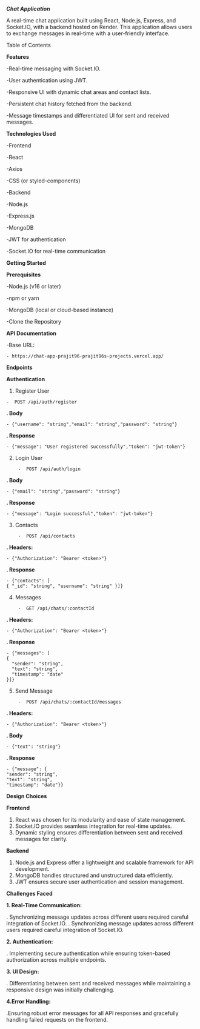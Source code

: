 ***Chat Application***

A real-time chat application built using React, Node.js, Express, and Socket.IO, with a backend hosted on Render. This application allows users to exchange messages in real-time with a user-friendly interface.

Table of Contents

**Features**
   
   -Real-time messaging with Socket.IO.
   
   -User authentication using JWT.
   
   -Responsive UI with dynamic chat areas and contact lists.
   
   -Persistent chat history fetched from the backend.
   
   -Message timestamps and differentiated UI for sent and received messages.


**Technologies Used**

  -Frontend
  
  -React
  
  -Axios
  
  -CSS (or styled-components)

  -Backend
  
  -Node.js
  
  -Express.js
  
  -MongoDB
  
  -JWT for authentication

  -Socket.IO for real-time communication

**Getting Started**

  **Prerequisites**
  
  -Node.js (v16 or later)
  
  -npm or yarn
  
  -MongoDB (local or cloud-based instance)
  
  -Clone the Repository
  
  
**API Documentation**

  -Base URL:

    - https://chat-app-prajit96-prajit96s-projects.vercel.app/

  **Endpoints**
  
  **Authentication**
  
  1. Register User

    -  POST /api/auth/register

  **. Body** 
    
    - {"username": "string","email": "string","password": "string"}

  **. Response** 
    
    - {"message": "User registered successfully","token": "jwt-token"}

  
2. Login User

        -  POST /api/auth/login

  **. Body** 
    
    - {"email": "string","password": "string"}


  **. Response** 
    
    - {"message": "Login successful","token": "jwt-token"}

3. Contacts

        -  POST /api/contacts

  **. Headers:** 
    
    - {"Authorization": "Bearer <token>"}



  **. Response** 
    
    - {"contacts": [
    { "_id": "string", "username": "string" }]}

4. Messages

        -  GET /api/chats/:contactId

  **. Headers:** 
    
    - {"Authorization": "Bearer <token>"}


  **. Response** 
    
    - {"messages": [
    {
      "sender": "string",
      "text": "string",
      "timestamp": "date"
    }]}

5. Send Message

        -  POST /api/chats/:contactId/messages

  **. Headers:** 
    
    - {"Authorization": "Bearer <token>"}

  **. Body** 
    
    - {"text": "string"}


  **. Response** 
    
    - {"message": {
    "sender": "string",
    "text": "string",
    "timestamp": "date"}}

  **Design Choices**
  
  **Frontend**

  1. React was chosen for its modularity and ease of state management.
  2. Socket.IO provides seamless integration for real-time updates.
  3. Dynamic styling ensures differentiation between sent and received messages for clarity.
    
  **Backend**

  1. Node.js and Express offer a lightweight and scalable framework for API development.
  2. MongoDB handles structured and unstructured data efficiently.
  3. JWT ensures secure user authentication and session management.

  **Challenges Faced**
  
  **1. Real-Time Communication:**
  
  . Synchronizing message updates across different users required careful integration of Socket.IO.
  . Synchronizing message updates across different users required careful integration of Socket.IO.

  **2. Authentication:**

  . Implementing secure authentication while ensuring token-based authorization across multiple endpoints.

  **3. UI Design:**

  . Differentiating between sent and received messages while maintaining a responsive design was initially challenging.
  
  **4.Error Handling:**

  .Ensuring robust error messages for all API responses and gracefully handling failed requests on the frontend.
